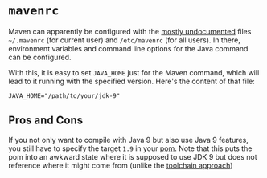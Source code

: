 # `mavenrc`

Maven can apparently be configured with the [mostly undocumented][jira-mavenrc-doc] files `~/.mavenrc` (for current user) and `/etc/mavenrc` (for all users).
In there, environment variables and command line options for the Java command can be configured.

With this, it is easy to set `JAVA_HOME` just for the Maven command, which will lead to it running with the specified version.
Here's the content of that file:

```
JAVA_HOME="/path/to/your/jdk-9"
```

## Pros and Cons

If you not only want to compile with Java 9 but also use Java 9 features, you still have to specify the target `1.9` in your [pom](pom.xml).
Note that this puts the pom into an awkward state where it is supposed to use JDK 9 but does not reference where it might come from (unlike the [toolchain approach](../toolchain))


[jira-mavenrc-doc]: https://issues.apache.org/jira/browse/MNGSITE-246
